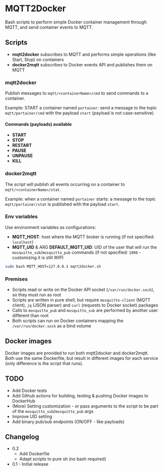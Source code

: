 # MQTT2Docker

Bash scripts to perform simple Docker container management through MQTT, and send container events to MQTT.

## Scripts

- **mqtt2docker** subscribes to MQTT and performs simple operations (like Start, Stop) on containers
- **docker2mqtt** subscribes to Docker events API and publishes them on MQTT

### mqtt2docker

Publish messages to `mqtt/<containerName>/cmd` to send commands to a container.

Example: START a container named `portainer`: send a message to the topic `mqtt/portainer/cmd` with the payload `start` (payload is not case-sensitive)

#### Commands (payloads) available

- **START**
- **STOP**
- **RESTART**
- **PAUSE**
- **UNPAUSE**
- **KILL**

### docker2mqtt

The script will publish all events occurring on a container to `mqtt/<containerName>/stat`.

Example: when a container named `portainer` starts: a message to the topic `mqtt/portainer/stat` is published with the payload `start`.

### Env variables

Use environment variables as configurations:

- **MQTT_HOST**: host where the MQTT broker is running (if not specified: `localhost`)
- **MQTT_UID** & ARG **DEFAULT_MQTT_UID**: UID of the user that will run the `mosquitto_sub`/`mosquitto_pub` commands (if not specified: `1000` - customizing it is still WIP)

```bash
sudo bash MQTT_HOST=127.0.0.1 mqtt2docker.sh
```

### Premises

- Scripts read or write on the Docker API socket (`/var/run/docker.sock`), so they must run as root
- Scripts are written in pure shell, but require `mosquitto-client` (MQTT client), `jq` (JSON parser) and `curl` (requests to Docker socket) packages
- Calls to `mosquitto_pub` and `mosquitto_sub` are performed by another user different than root
- Both scripts can run on Docker containers mapping the `/var/run/docker.sock` as a bind volume

## Docker images

Docker images are provided to run both mqtt2docker and docker2mqtt.
Both use the same Dockerfile, but result in different images for each service (only difference is the script that runs).

## TODO

- Add Docker tests
- Add Github actions for building, testing & pushing Docker images to DockerHub
- (More) Setting customization - or pass arguments to the script to be part of the `mosquitto_sub`/`mosquitto_pub` args
- Improve UID setting
- Add binary pub/sub endpoints (ON/OFF - like payloads)

## Changelog

- 0.2
  - Add Dockerfile
  - Adapt scripts to pure sh (no bash required)
- 0.1 - Initial release
